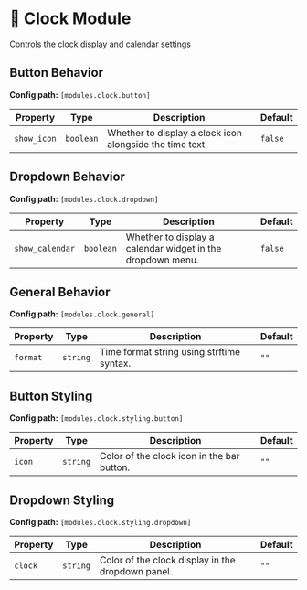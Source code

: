 # 󰥔 Clock Module

Controls the clock display and calendar settings

## Button Behavior
**Config path:** `[modules.clock.button]`

| Property | Type | Description | Default |
|----------|------|-------------|---------|
| `show_icon` | `boolean` | Whether to display a clock icon alongside the time text. | `false` |

## Dropdown Behavior
**Config path:** `[modules.clock.dropdown]`

| Property | Type | Description | Default |
|----------|------|-------------|---------|
| `show_calendar` | `boolean` | Whether to display a calendar widget in the dropdown menu. | `false` |

## General Behavior
**Config path:** `[modules.clock.general]`

| Property | Type | Description | Default |
|----------|------|-------------|---------|
| `format` | `string` | Time format string using strftime syntax. | `""` |

## Button Styling
**Config path:** `[modules.clock.styling.button]`

| Property | Type | Description | Default |
|----------|------|-------------|---------|
| `icon` | `string` | Color of the clock icon in the bar button. | `""` |

## Dropdown Styling
**Config path:** `[modules.clock.styling.dropdown]`

| Property | Type | Description | Default |
|----------|------|-------------|---------|
| `clock` | `string` | Color of the clock display in the dropdown panel. | `""` |

